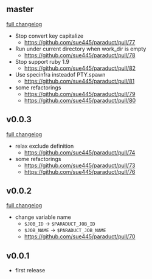 ## master
[full changelog](http://github.com/sue445/paraduct/compare/v0.0.3...master)

* Stop convert key capitalize
  * https://github.com/sue445/paraduct/pull/77
* Run under current directory when work_dir is empty
  * https://github.com/sue445/paraduct/pull/78
* Stop support ruby 1.9
  * https://github.com/sue445/paraduct/pull/82
* Use specinfra insteadof PTY.spawn
  * https://github.com/sue445/paraduct/pull/81
* some refactorings
  * https://github.com/sue445/paraduct/pull/79
  * https://github.com/sue445/paraduct/pull/80

## v0.0.3
[full changelog](http://github.com/sue445/paraduct/compare/v0.0.2...v0.0.3)

* relax exclude definition
  * https://github.com/sue445/paraduct/pull/74
* some refactorings
  * https://github.com/sue445/paraduct/pull/73
  * https://github.com/sue445/paraduct/pull/76

## v0.0.2
[full changelog](http://github.com/sue445/paraduct/compare/v0.0.1...v0.0.2)

* change variable name
  * `$JOB_ID` -> `$PARADUCT_JOB_ID`
  * `$JOB_NAME` -> `$PARADUCT_JOB_NAME`
  * https://github.com/sue445/paraduct/pull/70

## v0.0.1
* first release
